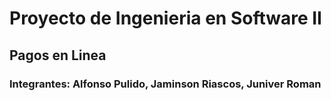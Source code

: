# Proyecto de Ingenieria en Software II
## Pagos en Linea
### Integrantes: Alfonso Pulido, Jaminson Riascos, Juniver Roman
